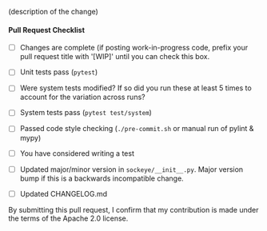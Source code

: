 (description of the change)

#### Pull Request Checklist ##
- [ ] Changes are complete (if posting work-in-progress code, prefix your pull request title with '[WIP]'
until you can check this box.
- [ ] Unit tests pass (`pytest`)
- [ ] Were system tests modified? If so did you run these at least 5 times to account for the variation across runs?
- [ ] System tests pass (`pytest test/system`)
- [ ] Passed code style checking (`./pre-commit.sh` or manual run of pylint & mypy)
- [ ] You have considered writing a test
- [ ] Updated major/minor version in `sockeye/__init__.py`. Major version bump if this is a backwards incompatible change.
- [ ] Updated CHANGELOG.md


By submitting this pull request, I confirm that my contribution is made under the terms of the Apache 2.0 license.


